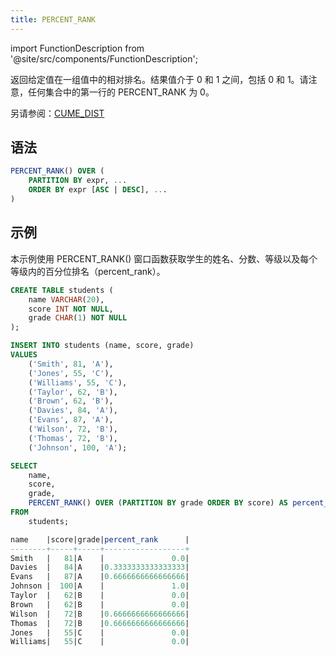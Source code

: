 ```yaml
---
title: PERCENT_RANK
---
```

import FunctionDescription from '@site/src/components/FunctionDescription';

<FunctionDescription description="引入版本：v1.1.50"/>

返回给定值在一组值中的相对排名。结果值介于 0 和 1 之间，包括 0 和 1。请注意，任何集合中的第一行的 PERCENT_RANK 为 0。

另请参阅：[CUME_DIST](cume-dist.md)

## 语法

```sql
PERCENT_RANK() OVER (
	PARTITION BY expr, ...
	ORDER BY expr [ASC | DESC], ...
)
```

## 示例

本示例使用 PERCENT_RANK() 窗口函数获取学生的姓名、分数、等级以及每个等级内的百分位排名（percent_rank）。

```sql
CREATE TABLE students (
    name VARCHAR(20),
    score INT NOT NULL,
    grade CHAR(1) NOT NULL
);

INSERT INTO students (name, score, grade)
VALUES
    ('Smith', 81, 'A'),
    ('Jones', 55, 'C'),
    ('Williams', 55, 'C'),
    ('Taylor', 62, 'B'),
    ('Brown', 62, 'B'),
    ('Davies', 84, 'A'),
    ('Evans', 87, 'A'),
    ('Wilson', 72, 'B'),
    ('Thomas', 72, 'B'),
    ('Johnson', 100, 'A');

SELECT
    name,
    score,
    grade,
    PERCENT_RANK() OVER (PARTITION BY grade ORDER BY score) AS percent_rank
FROM
    students;

name    |score|grade|percent_rank      |
--------+-----+-----+------------------+
Smith   |   81|A    |               0.0|
Davies  |   84|A    |0.3333333333333333|
Evans   |   87|A    |0.6666666666666666|
Johnson |  100|A    |               1.0|
Taylor  |   62|B    |               0.0|
Brown   |   62|B    |               0.0|
Wilson  |   72|B    |0.6666666666666666|
Thomas  |   72|B    |0.6666666666666666|
Jones   |   55|C    |               0.0|
Williams|   55|C    |               0.0|
```